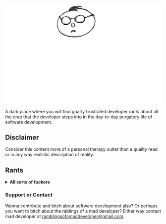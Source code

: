<img src="mad_developer.svg"/>
A dark place where you will find gnarly frustrated developer rants about all the crap that the developer
steps into in the day-to-day purgatory life of software development.

## Disclaimer
Consider this content more of a personal therapy outlet than a quality read or in any way realistic description of
reality.

## Rants

<details>
 	<summary><b>All sorts of fuckers</b></summary>
	So at this company there are many fine and ambitious developers.

	Most of them are super ambitious but their ambition is focused completely wrong.
	Here are some examples.

	For example there is a "visibility addict" colleague. This motherfucker will stick his head into every single issue that in any way relates to talking with other teams or external stakeholders. It is so perfectly clear that this guy does not give a flying fuck about doing externally "invisible" work and only digs for tasks that can put him on the company radar somehow.
	Terrible fucking guy to work with, you will feel his elbowing every time team needs to communicate with the outside world. Also, he will be sounding his horn and bragging on company chats for every single fucking accomplishment he does. This guy is ambitious but his ambition is limited to the nearest company stakeholders. He does not have higher ambitions than that, he just wants his name mentioned many times in Slack.

	Then there is the "no risk" guy.
	This is the motherfucker that will avoid aaany fucking task that involves risking his reputation or sticking his neck towards stakeholders in any way.
	So if we would put all tasks on the axis where on the far left we have high rep risk/low rep gain tasks and on far right we have low rep risk/high rep gain, this guy will scratch and dig with all his might for those tasks on the right.
	For example there are initiatives where many stakeholders are waiting for delivery, many people will give you feedback for it, and chances are you will not get it right the first time and you will need to iterate. Usually new features or big feature epics. This guy will avoid this kind of crap and try not to involve himself in leading such initiatives. On the other hand he will comfortably enjoy coming up with "no rep risk" tasks. These are the tings for which there is no fucking way in the world you can fuck up. You can only gain some rep. So this guy will come up with lots of improvements, like improving logging, observability, drawing diagrams, facilitating sessions about which he heard about in most recent software blogs and so on. And don't get me wrong these are all great improvements. But on their own none of these tasks will bring direct value to your customers and put bread on the table. But for this guy this is perfectly fine, his ambition ends far before reaching any business goals or customers. He does not give a shit about the business or the product he is building (if building it at all), he just wants to score some rep with no risk and elevate further on the company ladder.

	Also we have a "fancy tech stack" hunter.
	This guy's primary ambition is to fill up his juicy curriculum vitae with all new fancy technologies, frameworks and databases that he can get his hands on. He will hunt for new opportunities to add some work experience on the latest tech stack in the company so that he can proudly stick it in his resume. Usually this guy will waste your time by being very opinionated in pushing to use his preferred techs in situations where the choice actually does not matter that much and he just wants to use "his" because it is fancier. His ambition rests on curating his CV every weekend while drinking coffee and eating bagels.

	And finally there is the famous "ivory tower architect, decider of everything, master-fucking-mind" guy.
	There are many articles about this guy since industry kind of noticed already that he is fucking deprecated and probably there is not much more to say about him. Like others, he is also very ambitious and his ambition rests mainly on keeping the position of a smartest person in the room and never allowing other low level peasant developers to appear smarter than he does. Now this involves quite a few advanced techniques. Such as selling complexity by fogging everyone's sight with making things appear more complex than they actually are. Since this guy is in an ivory tower and you can not really get down to often from a high tower to code with your code monkey colleagues, he just comes down from time to time, sells some complex gibberish story, makes a fucking whiteboard drawing where tree boxes and a cylinder are talking with each other and codes some fucking useless proof of concept that does not prove shit. Then he drops his ivory mic, goes back and climbs his tower and leaves rest of you fuckers to finish up "implementation details" of his brilliant vision of three boxes and a cylinder. This motherfucker is most dangerous of all since he can actually decide all the things but his ambitions do not reach far beyond keeping his precious ivory tower to himself.

	Know ambitions of people in your company, make sure that there are at least some whose main goal is to build awesome software products for your customers and provide right incentives to support them in their ambitions.
</details>

### Support or Contact

Wanna contribute and bitch about software development also?
Or perhaps you want to bitch about the rablings of a mad developer?
Either way contact mad developer at ramblingsofamaddeveloper@gmail.com.
